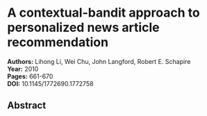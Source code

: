 # A contextual-bandit approach to personalized news article recommendation

**Authors:** Lihong Li, Wei Chu, John Langford, Robert E. Schapire  
**Year:** 2010  
**Pages:** 661-670  
**DOI:** 10.1145/1772690.1772758  

## Abstract


